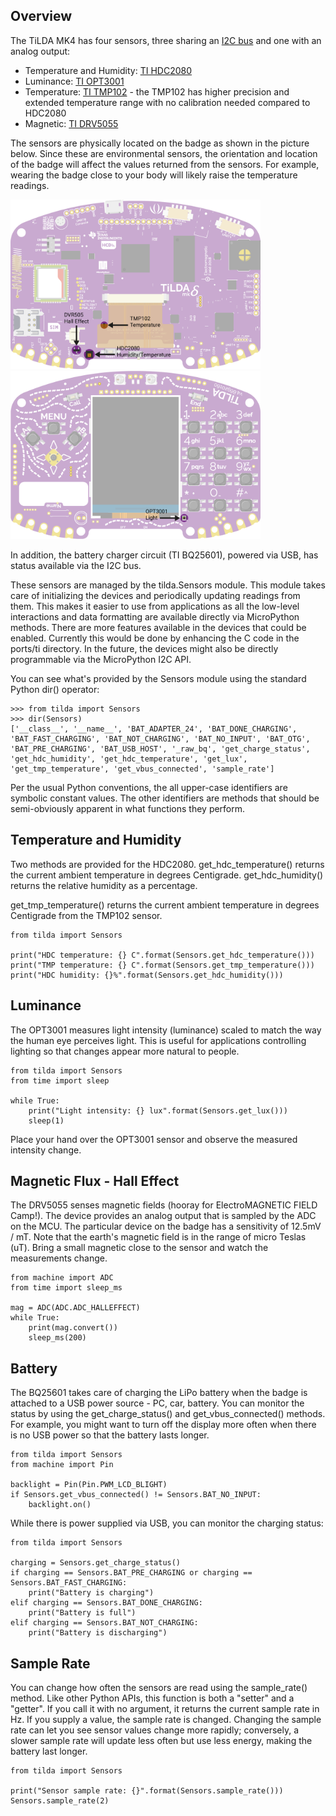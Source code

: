 ## Overview

The TiLDA MK4 has four sensors, three sharing an [I2C
bus](https://www.allaboutcircuits.com/technical-articles/introduction-to-the-i2c-bus/)
and one with an analog output:

- Temperature and Humidity: [TI
  HDC2080](http://www.ti.com/product/HDC2080)
- Luminance: [TI OPT3001](http://www.ti.com/product/OPT3001)
- Temperature: [TI TMP102](http://www.ti.com/product/TMP102) - the
  TMP102 has higher precision and extended temperature range with no
  calibration needed compared to HDC2080
- Magnetic: [TI DRV5055](http://www.ti.com/product/DRV5055)

The sensors are physically located on the badge as shown in the picture
below. Since these are environmental sensors, the orientation and
location of the badge will affect the values returned from the sensors.
For example, wearing the badge close to your body will likely raise the
temperature readings.

<img src="Sensor_graphic_-_with_fixed_transparency-01.png"
title="Sensor_graphic_-_with_fixed_transparency-01.png" width="400"
alt="Sensor_graphic_-_with_fixed_transparency-01.png" />
<img src="Sensor_graphic_-_with_fixed_transparency-02.png"
title="Sensor_graphic_-_with_fixed_transparency-02.png" width="400"
alt="Sensor_graphic_-_with_fixed_transparency-02.png" />

In addition, the battery charger circuit (TI BQ25601), powered via USB,
has status available via the I2C bus.

These sensors are managed by the tilda.Sensors module. This module takes
care of initializing the devices and periodically updating readings from
them. This makes it easier to use from applications as all the low-level
interactions and data formatting are available directly via MicroPython
methods. There are more features available in the devices that could be
enabled. Currently this would be done by enhancing the C code in the
ports/ti directory. In the future, the devices might also be directly
programmable via the MicroPython I2C API.

You can see what's provided by the Sensors module using the standard
Python dir() operator:

    >>> from tilda import Sensors
    >>> dir(Sensors)
    ['__class__', '__name__', 'BAT_ADAPTER_24', 'BAT_DONE_CHARGING', 'BAT_FAST_CHARGING', 'BAT_NOT_CHARGING', 'BAT_NO_INPUT', 'BAT_OTG', 'BAT_PRE_CHARGING', 'BAT_USB_HOST', '_raw_bq', 'get_charge_status', 'get_hdc_humidity', 'get_hdc_temperature', 'get_lux', 'get_tmp_temperature', 'get_vbus_connected', 'sample_rate']

Per the usual Python conventions, the all upper-case identifiers are
symbolic constant values. The other identifiers are methods that should
be semi-obviously apparent in what functions they perform.

## Temperature and Humidity

Two methods are provided for the HDC2080. get_hdc_temperature() returns
the current ambient temperature in degrees Centigrade.
get_hdc_humidity() returns the relative humidity as a percentage.

get_tmp_temperature() returns the current ambient temperature in degrees
Centigrade from the TMP102 sensor.

    from tilda import Sensors

    print("HDC temperature: {} C".format(Sensors.get_hdc_temperature()))
    print("TMP temperature: {} C".format(Sensors.get_tmp_temperature()))
    print("HDC humidity: {}%".format(Sensors.get_hdc_humidity()))

## Luminance

The OPT3001 measures light intensity (luminance) scaled to match the way
the human eye perceives light. This is useful for applications
controlling lighting so that changes appear more natural to people.

    from tilda import Sensors
    from time import sleep

    while True:
        print("Light intensity: {} lux".format(Sensors.get_lux()))
        sleep(1)

Place your hand over the OPT3001 sensor and observe the measured
intensity change.

## Magnetic Flux - Hall Effect

The DRV5055 senses magnetic fields (hooray for ElectroMAGNETIC FIELD
Camp!). The device provides an analog output that is sampled by the ADC
on the MCU. The particular device on the badge has a sensitivity of
12.5mV / mT. Note that the earth's magnetic field is in the range of
micro Teslas (uT). Bring a small magnetic close to the sensor and watch
the measurements change.

    from machine import ADC
    from time import sleep_ms

    mag = ADC(ADC.ADC_HALLEFFECT)
    while True:
        print(mag.convert())
        sleep_ms(200)

## Battery

The BQ25601 takes care of charging the LiPo battery when the badge is
attached to a USB power source - PC, car, battery. You can monitor the
status by using the get_charge_status() and get_vbus_connected()
methods. For example, you might want to turn off the display more often
when there is no USB power so that the battery lasts longer.

    from tilda import Sensors
    from machine import Pin

    backlight = Pin(Pin.PWM_LCD_BLIGHT)
    if Sensors.get_vbus_connected() != Sensors.BAT_NO_INPUT:
        backlight.on()

While there is power supplied via USB, you can monitor the charging
status:

    from tilda import Sensors

    charging = Sensors.get_charge_status()
    if charging == Sensors.BAT_PRE_CHARGING or charging == Sensors.BAT_FAST_CHARGING:
        print("Battery is charging")
    elif charging == Sensors.BAT_DONE_CHARGING:
        print("Battery is full")
    elif charging == Sensors.BAT_NOT_CHARGING:
        print("Battery is discharging")

## Sample Rate

You can change how often the sensors are read using the sample_rate()
method. Like other Python APIs, this function is both a "setter" and a
"getter". If you call it with no argument, it returns the current sample
rate in Hz. If you supply a value, the sample rate is changed. Changing
the sample rate can let you see sensor values change more rapidly;
conversely, a slower sample rate will update less often but use less
energy, making the battery last longer.

    from tilda import Sensors

    print("Sensor sample rate: {}".format(Sensors.sample_rate()))
    Sensors.sample_rate(2)